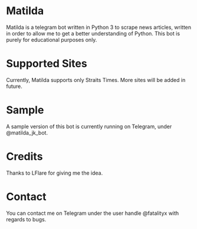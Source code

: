 # Matilda
Matilda is a telegram bot written in Python 3 to scrape news articles, written in order to allow me to get a better understanding of Python. This bot is purely for educational purposes only.

# Supported Sites
Currently, Matilda supports only Straits Times. More sites will be added in future.

# Sample
A sample version of this bot is currently running on Telegram, under @matilda_jk_bot. 

# Credits
Thanks to LFlare for giving me the idea.

# Contact
You can contact me on Telegram under the user handle @fatalityx with regards to bugs.
